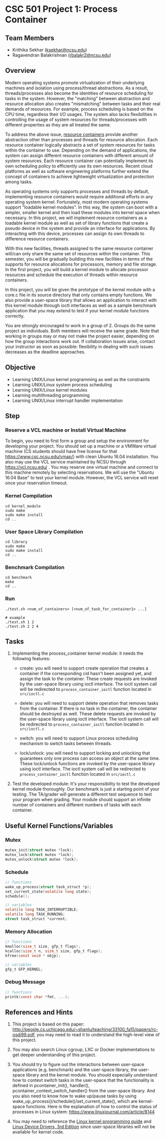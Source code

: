# CSC 501 Project 1: Process Container

## Team Members
* Krithika Sekhar (ksekhar@ncsu.edu)
* Ragavendran Balakrishnan (rbalakr2@ncsu.edu)
## Overview
Modern operating systems promote virtualization of their underlying machines and isolation using process/thread abstractions. As a result, threads/processes also become the identities of resource scheduling for tasks in the system. However, the "matching" between abstraction and resource allocation also creates "mismatching" between tasks and their real demands of resources. For example, process scheduling is based on the CPU time, regardless their I/O usages. The system also lacks flexibilities in controlling the usage of system resources for threads/processes with different properties as they are all treated the same.

To address the above issue, [resource containers](https://www.usenix.org/legacy/events/osdi99/full_papers/banga/banga.pdf) provide another abstraction other than processes and threads for resource allocation. Each resource container logically abstracts a set of system resources for tasks within the container to use. Depending on the demand of applications, the system can assign different resource containers with different amount of system resources. Each resource container can potentially implement its own scheduling policy to efficiently use its own resources. Recent cloud platforms as well as software engineering platforms further extend the concept of containers to achieve lightweight virtualization and protection among tasks.  

As operating systems only supports processes and threads by default, implementing resource containers would require additional efforts in any operating system kernel. Fortunately, most modern operating systems support "loadable kernel modules". In this way, the system can boot with a simpler, smaller kernel and then load these modules into kernel space when necessary. In this project, we will implement resource containers as a loadable kernel module as well as set of library functions that create a pseudo device in the system and provide an interface for applications. By interacting with this device, processes can assign its own threads to difference resource containers. 

With this new facilities, threads assigned to the same resource container will/can only share the same set of resources within the container. This semester, you will be gradually building this new facilities in terms of the supports for resource allocations for processors, memory and file storage. In the first project, you will build a kernel module to allocate processor resources and schedule the execution of threads within resource containers.

In this project, you will be given the prototype of the kernel module with a core.c file in its source directory that only contains empty functions. We also provide a user-space library that allows an application to interact with this kernel module through ioctl interfaces as well as a sample benchmark application that you may extend to test if your kernel module functions correctly.

You are strongly encouraged to work in a group of 2. Groups do the same project as individuals. Both members will receive the same grade. Note that working in groups may or may not make the project easier, depending on how the group interactions work out. If collaboration issues arise, contact your instructor as soon as possible: flexibility in dealing with such issues decreases as the deadline approaches.

## Objective
* Learning UNIX/Linux kernel programming as well as the constraints
* Learning UNIX/Linux system process scheduling
* Learning UNIX/Linux kernel modules
* Learning multithreading programming
* Learning UNIX/Linux interrupt handler implementation

## Step
### Reserve a VCL machine or Install Virtual Machine
To begin, you need to first form a group and setup the environment for developing your project. You should set up a machine or a VMWare virtual machine (CS students should have free license for that https://www.csc.ncsu.edu/vmap/) with clean Ubuntu 16.04 installation. You also may use the VCL service maintained by NCSU through https://vcl.ncsu.edu/ . You may reserve one virtual machine and connect to this machine remotely by selecting reservations. We will use the "Ubuntu 16.04 Base" to test your kernel module. However, the VCL service will reset once your reservation timeout. 

### Kernel Compilation
```shell
cd kernel_module
sudo make
sudo make install
cd ..
```

### User Space Library Compilation
```shell
cd library
sudo make
sudo make install
cd ..
```

### Benchmark Compilation
```shell
cd benchmark
make
cd ..
```

### Run
```shell
./test.sh <num_of_containers> [<num_of_task_for_container1> ...]

# example
./test.sh 1 2
./test.sh 2 2 4
```
## Tasks
1. Implementing the process_container kernel module: it needs the following features:

    - create: you will need to support create operation that creates a container if the corresponding cid hasn't been assigned yet, and assign the task to the container. These create requests are invoked by the user-space library using ioctl interface. The ioctl system call will be redirected to `process_container_ioctl` function located in `src/ioctl.c`

    - delete: you will need to support delete operation that removes tasks from the container. If there is no task in the container, the container should be destroyed as well. These delete requests are invoked by the user-space library using ioctl interface. The ioctl system call will be redirected to `process_container_ioctl` function located in `src/ioctl.c`

    - switch: you will need to support Linux process scheduling mechanism to switch tasks between threads.

    - lock/unlock: you will need to support locking and unlocking that guarantees only one process can access an object at the same time. These lock/unlock functions are invoked by the user-space library using ioctl interface. The ioctl system call will be redirected to `process_container_ioctl` function located in `src/ioctl.c`

2. Test the developed module: It's your responsibility to test the developed kernel module thoroughly. Our benchmark is just a starting point of your testing. The TA/grader will generate a different test sequence to test your program when grading. Your module should support an infinite number of containers and different numbers of tasks with each container.


## Useful Kernel Functions/Variables
### Mutex
```c
mutex_init(struct mutex *lock);
mutex_lock(struct mutex *lock);
mutex_unlock(struct mutex *lock);
```

### Schedule
```c
// functions
wake_up_process(struct task_struct *p);
set_current_state(volatile long state);
schedule();

// variables
volatile long TASK_INTERRUPTIBLE;
volatile long TASK_RUNNING;
struct task_struct *current;
```

### Memory Allocation
```c
// functions
kmalloc(size_t size, gfp_t flags);
kcalloc(size_t n, size_t size, gfp_t flags);
kfree(const void * objp);

// variables
gfp_t GFP_KERNEL;
```

### Debug Message
```c
// functions
printk(const char *fmt, ...);
```

## References and Hints
1. This project is based on this paper: http://people.cs.uchicago.edu/~shanlu/teaching/33100_fa15/papers/rc-osdi99.pdf, you may need to read it to understand the high-level view of this project.

2. You may also search Linux cgroup, LXC or Docker implementations to get deeper understanding of this project.

3. You should try to figure out the interactions between user-space applications (e.g. benchmark) and the user-space library, the user-space library and the kernel module. You should especially understand how to context switch tasks in the user-space that the functionality is defined in pcontainer_init(), handler(), pcontainer_context_switch_handler() from the user-space library. And you also need to know how to wake up/pause tasks by using wake_up_process()/schedule()/set_current_state(), which are kernel-space functions. Here is the explanation of how to control the status of processes in Linux system: https://www.linuxjournal.com/article/8144

4. You may need to reference the [Linux kernel programming guide](http://www.tldp.org/LDP/lkmpg/2.6/lkmpg.pdf) and [Linux Device Drivers, 3rd Edition](https://lwn.net/Kernel/LDD3/) since user-space libraries will not be available for kernel code.

